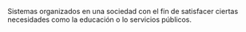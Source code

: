 Sistemas organizados en una sociedad con el fin de satisfacer ciertas necesidades como la educación o lo servicios públicos.